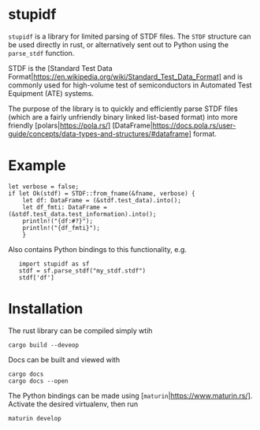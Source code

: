 # stupidf


`stupidf` is a library for limited parsing of STDF files. The `STDF` structure can be used
directly in rust, or alternatively sent out to Python using the `parse_stdf` function.

STDF is the [Standard Test Data Format|https://en.wikipedia.org/wiki/Standard_Test_Data_Format] and is commonly used for high-volume test of semiconductors in Automated Test Equipment (ATE) systems. 

The purpose of the library is to quickly and efficiently parse STDF files (which are a fairly unfriendly binary linked list-based format) into more friendly [polars|https://pola.rs/] [DataFrame|https://docs.pola.rs/user-guide/concepts/data-types-and-structures/#dataframe] format. 

# Example

```
let verbose = false;
if let Ok(stdf) = STDF::from_fname(&fname, verbose) {
    let df: DataFrame = (&stdf.test_data).into();
    let df_fmti: DataFrame = (&stdf.test_data.test_information).into();
    println!("{df:#?}");
    println!("{df_fmti}");
    }
```

Also contains Python bindings to this functionality, e.g.

```
   import stupidf as sf
   stdf = sf.parse_stdf("my_stdf.stdf")
   stdf['df']
````

# Installation

The rust library can be compiled simply wtih

```cargo build --deveop```

Docs can be built and viewed with

```
cargo docs
cargo docs --open
```

The Python bindings can be made using [`maturin`|https://www.maturin.rs/]. Activate the desired virtualenv, then run

```
maturin develop
```
